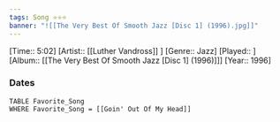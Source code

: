 ```yaml
---
tags: Song ⭐⭐⭐ 
banner: "![[The Very Best Of Smooth Jazz [Disc 1] (1996).jpg]]"
---
```

[Time:: 5:02]
[Artist:: [[Luther Vandross]] ]
[Genre:: Jazz]
[Played:: ]
[Album:: [[The Very Best Of Smooth Jazz [Disc 1] (1996)]]]
[Year:: 1996]
### Dates
````dataview
TABLE Favorite_Song
WHERE Favorite_Song = [[Goin' Out Of My Head]]
````